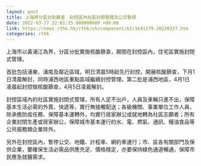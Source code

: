 ```yaml
---
layout: post
title: 上海將分區分批篩查　封控區內社區封閉管理及公交暫停
date: 2022-03-27 22:01:15.000000000 +08:00
link: https://news.rthk.hk/rthk/ch/component/k2/1641179-20220327.htm
categories: rthk
---
```


上海市以黃浦江為界，分區分批實施核酸篩查，期間在封控區內，住宅區實施封閉式管理。

首批包括浦東、浦南及鄰近區域，明日清晨5時起先行封控，開展核酸篩查，下月1日清晨解封，同時浦西地區重點區域繼續封控管理。第二批是浦西地區，4月1日凌晨起封控做核酸篩查，4月5日凌晨解封。

封控區域內的社區實施封閉式管理，所有人足不出戶，人員及車輛只進不出，保障基本生活必需的外賣、快遞等，實行無接觸配送；各級機關、事業單位工作人員，除承擔防疫任務、保障基本運轉外，均實行居家辦公或就地轉為社區志願者；所有企業封閉生產或居家辦公，保障城市基本運行的水、電、燃氣、通訊、糧油食品等公共服務類企業除外。

另外在封控區內，暫停公交、地鐵、計程車、網約車運行；市、區各有關部門及保供企業，要確保生活必需品供應充足、價格穩定，亦要保持綠色通道暢通，保障市民應急就醫需求。
